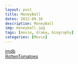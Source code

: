 ```yaml
---
layout: post
title: MoneyBall
dates: 2022-09-16
description: MoneyBall
img: moneyball.jpg
tags: [movie, drama, biography]
categories: [Movie]
---
```


[imdb](https://www.imdb.com/title/tt1210166/reference/)  
[RottenTomatoes](https://www.rottentomatoes.com/m/moneyball)
